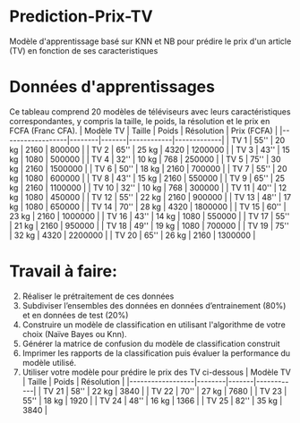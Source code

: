 # Prediction-Prix-TV
Modèle d'apprentissage basé sur KNN et NB pour prédire le prix d'un article (TV) en fonction de ses caracteristiques

# Données d'apprentissages 
Ce tableau comprend 20 modèles de téléviseurs avec leurs caractéristiques correspondantes, y compris la taille, le poids, la résolution et le prix en FCFA (Franc CFA). 
|   Modèle TV      | Taille | Poids | Résolution | Prix (FCFA) |
|------------------|--------|-------|------------|-------------|
|   TV 1           |  55''  | 20 kg |   2160     |   800000    |
|   TV 2           |  65''  | 25 kg |   4320     |  1200000    |
|   TV 3           |  43''  | 15 kg |   1080     |   500000    |
|   TV 4           |  32''  | 10 kg |   768      |   250000    |
|   TV 5           |  75''  | 30 kg |   2160     |  1500000    |
|   TV 6           |  50''  | 18 kg |   2160     |   700000    |
|   TV 7           |  55''  | 20 kg |   1080     |   600000    |
|   TV 8           |  43''  | 15 kg |   2160     |   550000    |
|   TV 9           |  65''  | 25 kg |   2160     |  1100000    |
|   TV 10          |  32''  | 10 kg |   768      |   300000    |
|   TV 11          |  40''  | 12 kg |   1080     |    450000   |
|   TV 12          |  55''  | 22 kg |   2160     |    900000   |
|   TV 13          |  48''  | 17 kg |   1080     |    650000   |
|   TV 14          |  70''  | 28 kg |   4320     |   1800000   |
|   TV 15          |  60''  | 23 kg |   2160     |   1000000   |
|   TV 16          |  43''  | 14 kg |   1080     |    550000   |
|   TV 17          |  55''  | 21 kg |   2160     |    950000   |
|   TV 18          |  49''  | 19 kg |   1080     |    700000   |
|   TV 19          |  75''  | 32 kg |   4320     |   2200000   |
|   TV 20          |  65''  | 26 kg |   2160     |   1300000   |


# Travail à faire:
2.	Réaliser le prétraitement de ces données
3.	Subdiviser l’ensembles des données en données d’entrainement (80%) et en données de test (20%)
4.	Construire un modèle de classification en utilisant l'algorithme de votre choix (Naïve Bayes ou Knn).
5.	Générer la matrice de confusion du modèle de classification construit
6.	Imprimer les rapports de la classification puis évaluer la performance du modèle utilisé.
7.	Utiliser votre modèle pour prédire le prix des TV ci-dessous
|   Modèle TV      | Taille | Poids | Résolution |
|------------------|--------|-------|------------|
|   TV 21          |  58''  | 22 kg |   3840     |
|   TV 22          |  70''  | 27 kg |   7680     |
|   TV 23          |  55''  | 18 kg |   1920     |
|   TV 24          |  48''  | 16 kg |   1366     |
|   TV 25          |  82''  | 35 kg |   3840     |



